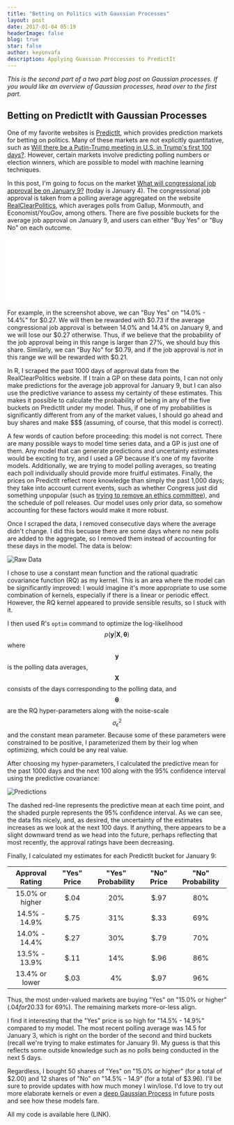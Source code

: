 ```yaml
---
title: "Betting on Politics with Gaussian Processes"
layout: post
date: 2017-01-04 05:19
headerImage: false
blog: true
star: false
author: keyonvafa
description: Applying Guassian Proccesses to PredictIt
---
```


_This is the second part of a two part blog post on Gaussian processes. If you would like an overview of Gaussian processes, head over to the first part._

## Betting on PredictIt with Gaussian Processes

One of my favorite websites is <a href='https://www.predictit.org/'> PredictIt</a>, which provides prediction markets for betting on politics. Many of these markets are not explicitly quantitative, such as <a href="https://www.predictit.org/Contract/4500/Will-there-be-a-Putin-Trump-meeting-in-US-in-Trump's-first-100-days#dat">Will there be a Putin-Trump meeting in U.S. in Trump's first 100 days?</a>. However, certain markets involve predicting polling numbers or election winners, which are possible to model with machine learning techniques.

In this post, I'm going to focus on the market <a href='https://www.predictit.org/Market/2845/What-will-congressional-job-approval-be-on-January-9'>What will congressional job approval be on January 9?</a> (today is January 4). The congressional job approval is taken from a polling average aggregated on the website <a href='http://www.realclearpolitics.com/epolls/other/congressional_job_approval-903.html'>RealClearPolitics<a/>, which averages polls from Gallup, Monmouth, and Economist/YouGov, among others. There are five possible buckets for the average job approval on January 9, and users can either "Buy Yes" or "Buy No" on each outcome. 

![Congress PredictIt Screenshot]({{site.base_url}}/assets/images/gp_predictit_blog/congress_predictit_screenshot.pdf)

For example, in the screenshot above, we can "Buy Yes" on "14.0% - 14.4%" for $0.27. We will then be rewarded with $0.73 if the average congressional job approval is between 14.0% and 14.4% on January 9, and we will lose our $0.27 otherwise. Thus, if we believe that the probability of the job approval being in this range is larger than 27%, we should buy this share. Similarly, we can "Buy No" for $0.79, and if the job approval is _not_ in this range we will be rewarded with $0.21.

In R, I scraped the past 1000 days of approval data from the RealClearPolitics website. If I train a GP on these data points, I can not only make predictions for the average job approval for January 9, but I can also use the predictive variance to assess my certainty of these estimates. This makes it possible to calculate the probability of being in any of the five buckets on PredictIt under my model. Thus, if one of my probabilities is significantly different from any of the market values, I should go ahead and buy shares and make $$$ (assuming, of course, that this model is correct).

A few words of caution before proceeding: this model is not correct. There are many possible ways to model time series data, and a GP is just one of them. Any model that can generate predictions and uncertainty estimates would be exciting to try, and I used a GP because it's one of my favorite models. Additionally, we are trying to model polling averages, so treating each poll individually should provide more fruitful estimates. Finally, the prices on PredictIt reflect more knowledge than simply the past 1,000 days; they take into account current events, such as whether Congress just did something unpopular (such as <a href='http://www.nytimes.com/2017/01/02/us/politics/with-no-warning-house-republicans-vote-to-hobble-independent-ethics-office.html'>trying to remove an ethics committee</a>), and the schedule of poll releases. Our model uses only prior data, so somehow accounting for these factors would make it more robust.

Once I scraped the data, I removed consecutive days where the average didn't change. I did this becuase there are some days where no new polls are added to the aggregate, so I removed them instead of accounting for these days in the model. The data is below:

![Raw Data]({{site.base_url}}/assets/images/gp_predictit_blog/raw_data.png)

I chose to use a constant mean function and the rational quadratic covariance function (RQ) as my kernel. This is an area where the model can be significantly improved: I would imagine it's more appropriate to use some combination of kernels, especially if there is a linear or periodic effect. However, the RQ kernel appeared to provide sensible results, so I stuck with it.

I then used R's `optim` command to optimize the log-likelihood $$p(\boldsymbol y | \boldsymbol X, \boldsymbol \theta)$$ where $$\boldsymbol y$$ is the polling data averages, $$\boldsymbol X$$ consists of the days corresponding to the polling data, and $$\boldsymbol \theta$$ are the RQ hyper-parameters along with the noise-scale $$\sigma^2_{\epsilon}$$ and the constant mean parameter. Because some of these parameters were constrained to be positive, I parameterized them by their log when optimizing, which could be any real value.

After choosing my hyper-parameters, I calculated the predictive mean for the past 1000 days and the next 100 along with the 95% confidence interval using the predictive covariance:

![Predictions]({{site.base_url}}/assets/images/gp_predictit_blog/predictions.png)

The dashed red-line represents the predictive mean at each time point, and the shaded purple represents the 95\% confidence interval. As we can see, the data fits nicely, and, as desired, the uncertainty of the estimates increases as we look at the next 100 days. If anything, there appears to be a slight downward trend as we head into the future, perhaps reflecting that most recently, the approval ratings have been decreasing. 

Finally, I calculated my estimates for each PredictIt bucket for January 9:

| Approval Rating | "Yes" Price   | "Yes" Probability  | "No" Price | "No" Probability |
| :-------------: |:-------------:| :-----------------:|:----------:|:----------------:|
| 15.0% or higher | $.04          | 20%                | $.97       | 80%              |
| 14.5% - 14.9%   | $.75          | 31%                | $.33       | 69%              |
| 14.0% - 14.4%   | $.27          | 30%                | $.79       | 70%              |
| 13.5% - 13.9%   | $.11          | 14%                | $.96       | 86%              |
| 13.4% or lower  | $.03          | 4%                 | $.97       | 96%              |

Thus, the most under-valued markets are buying "Yes" on "15.0% or higher" ($.04 for 20%) and buying "No" on "14.5% - 14.9%" ($.33 for 69%). The remaining markets more-or-less align. 

I find it interesting that the "Yes" price is so high for "14.5% - 14.9%" compared to my model. The most recent polling average was 14.5 for January 3, which is right on the border of the second and third buckets (recall we're trying to make estimates for January 9). My guess is that this reflects some outside knowledge such as no polls being conducted in the next 5 days. 

Regardless, I bought 50 shares of "Yes" on "15.0% or higher" (for a total of $2.00) and 12 shares of "No" on "14.5% - 14.9" (for a total of $3.96). I'll be sure to provide updates with how much money I win/lose. I'd love to try out more elaborate kernels or even a <a href="{{site.base_url}}/deep-gaussian-processes/">deep Gaussian Process</a> in future posts and see how these models fare.

All my code is available here (LINK). 

